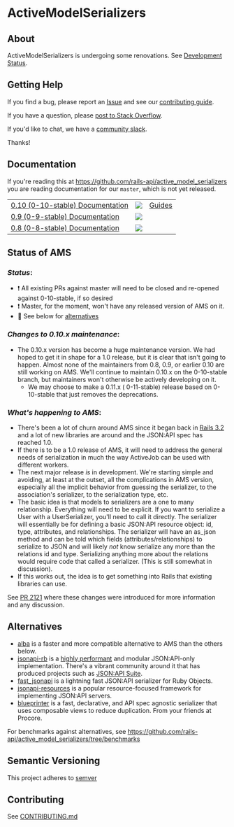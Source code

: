 # ActiveModelSerializers

## About

ActiveModelSerializers is undergoing some renovations. See [Development Status](#status-of-ams).

## Getting Help

If you find a bug, please report an [Issue](https://github.com/rails-api/active_model_serializers/issues/new)
and see our [contributing guide](CONTRIBUTING.md).

If you have a question, please [post to Stack Overflow](http://stackoverflow.com/questions/tagged/active-model-serializers).

If you'd like to chat, we have a [community slack](http://amserializers.herokuapp.com).

Thanks!

## Documentation

If you're reading this at https://github.com/rails-api/active_model_serializers you are
reading documentation for our `master`, which is not yet released.

<table>
  <tr>  
    <td>
      <a href='https://github.com/rails-api/active_model_serializers/tree/0-10-stable'>0.10 (0-10-stable) Documentation
      </a>
    </td>
    <td>
      <a href='http://www.rubydoc.info/gems/active_model_serializers/0.10.6'>
        <img src='http://img.shields.io/badge/yard-docs-blue.svg' />
      </a>
    </td>
    <td>
      <a href='https://github.com/rails-api/active_model_serializers/tree/v0.10.6/docs'>
        Guides
      </a>
    </td>
  </tr>
  <tr>
    <td>
      <a href='https://github.com/rails-api/active_model_serializers/tree/0-9-stable'>0.9 (0-9-stable) Documentation
      </a>
    </td>
    <td>
      <a href='http://www.rubydoc.info/github/rails-api/active_model_serializers/0-9-stable'>
        <img src='http://img.shields.io/badge/yard-docs-blue.svg' />
      </a>
    </td>
    <td></td>
  </tr>
  <tr>
    <td>
      <a href='https://github.com/rails-api/active_model_serializers/tree/0-8-stable'>0.8 (0-8-stable) Documentation
      </a>
    </td>
    <td>
      <a href='http://www.rubydoc.info/github/rails-api/active_model_serializers/0-8-stable'>
        <img src='http://img.shields.io/badge/yard-docs-blue.svg' />
      </a>
    </td>
    <td></td>
  </tr>
</table>


## Status of AMS

### *Status*:

- ❗️ All existing PRs against master will need to be closed and re-opened against 0-10-stable, if so desired
- ❗️ Master, for the moment, won't have any released version of AMS on it.
- :eyes: See below for [alternatives](#alternatives)


### *Changes to 0.10.x maintenance*:

- The 0.10.x version has become a huge maintenance version.  We had hoped to get it in shape for a 1.0 release, but it is clear that isn't going to happen.  Almost none of the maintainers from 0.8, 0.9, or earlier 0.10 are still working on AMS. We'll continue to maintain 0.10.x on the 0-10-stable branch, but maintainers won't otherwise be actively developing on it.
  - We may choose to make a 0.11.x ( 0-11-stable) release based on 0-10-stable that just removes the deprecations.

### *What's happening to AMS*:

- There's been a lot of churn around AMS since it began back in [Rails 3.2](CHANGELOG-prehistory.md) and a lot of new libraries are around and the JSON:API spec has reached 1.0.
- If there is to be a 1.0 release of AMS, it will need to address the general needs of serialization in much the way ActiveJob can be used with different workers.
- The next major release *is* in development. We're starting simple and avoiding, at least at the outset, all the complications in AMS version, especially all the implicit behavior from guessing the serializer, to the association's serializer, to the serialization type, etc.
- The basic idea is that models to serializers are a one to many relationship.  Everything will need to be explicit.  If you want to serialize a User with a UserSerializer, you'll need to call it directly.  The serializer will essentially be for defining a basic JSON:API resource object: id, type, attributes, and relationships. The serializer will have an as_json method and can be told which fields (attributes/relationships) to serialize to JSON and will likely *not* know serialize any more than the relations id and type.  Serializing anything more about the relations would require code that called a serializer. (This is still somewhat in discussion).
- If this works out, the idea is to get something into Rails that existing libraries can use.

See [PR 2121](https://github.com/rails-api/active_model_serializers/pull/2121) where these changes were introduced for more information and any discussion.



## Alternatives

- [alba](https://okuramasafumi.github.io/alba/) is a faster and more compatible alternative to AMS than the others below.
- [jsonapi-rb](http://jsonapi-rb.org/) is a [highly performant](https://gist.github.com/NullVoxPopuli/748e89ddc1732b42fdf42435d773734a) and modular JSON:API-only implementation.  There's a vibrant community around it that has produced projects such as [JSON:API Suite](https://jsonapi-suite.github.io/jsonapi_suite/).
- [fast_jsonapi](https://github.com/fast-jsonapi/fast_jsonapi) is a lightning fast JSON:API serializer for Ruby Objects.
- [jsonapi-resources](https://github.com/cerebris/jsonapi-resources) is a popular resource-focused framework for implementing JSON:API servers.
- [blueprinter](https://github.com/procore/blueprinter) is a fast, declarative, and API spec agnostic serializer that uses composable views to reduce duplication. From your friends at Procore.


For benchmarks against alternatives, see https://github.com/rails-api/active_model_serializers/tree/benchmarks



## Semantic Versioning

This project adheres to [semver](http://semver.org/)

## Contributing

See [CONTRIBUTING.md](CONTRIBUTING.md)
